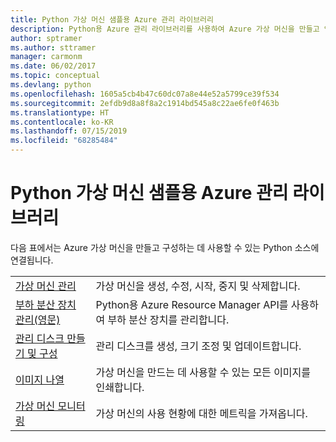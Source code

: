 ```yaml
---
title: Python 가상 머신 샘플용 Azure 관리 라이브러리
description: Python용 Azure 관리 라이브러리를 사용하여 Azure 가상 머신을 만들고 업데이트하기 위한 샘플 코드를 얻습니다.
author: sptramer
ms.author: sttramer
manager: carmonm
ms.date: 06/02/2017
ms.topic: conceptual
ms.devlang: python
ms.openlocfilehash: 1605a5cb4b47c60dc07a8e44e52a5799ce39f534
ms.sourcegitcommit: 2efdb9d8a8f8a2c1914bd545a8c22ae6fe0f463b
ms.translationtype: HT
ms.contentlocale: ko-KR
ms.lasthandoff: 07/15/2019
ms.locfileid: "68285484"
---
```

# <a name="azure-management-libraries-for-python-samples-for-virtual-machines"></a>Python 가상 머신 샘플용 Azure 관리 라이브러리

다음 표에서는 Azure 가상 머신을 만들고 구성하는 데 사용할 수 있는 Python 소스에 연결됩니다.

| || 
|---|---|
| [가상 머신 관리][1] | 가상 머신을 생성, 수정, 시작, 중지 및 삭제합니다. |
| [부하 분산 장치 관리(영문)][2] | Python용 Azure Resource Manager API를 사용하여 부하 분산 장치를 관리합니다. |
| [관리 디스크 만들기 및 구성][3] | 관리 디스크를 생성, 크기 조정 및 업데이트합니다.|
| [이미지 나열][4] | 가상 머신을 만드는 데 사용할 수 있는 모든 이미지를 인쇄합니다.| 
| [가상 머신 모니터링][5] |가상 머신의 사용 현황에 대한 메트릭을 가져옵니다. | 

[1]: https://azure.microsoft.com/resources/samples/virtual-machines-python-manage/
[2]: https://azure.microsoft.com/resources/samples/network-python-manage-loadbalancer
[3]: python-sdk-azure-samples-managed-disks.md
[4]: python-sdk-azure-samples-list-images.md
[5]: python-sdk-azure-samples-monitor-vms.md
